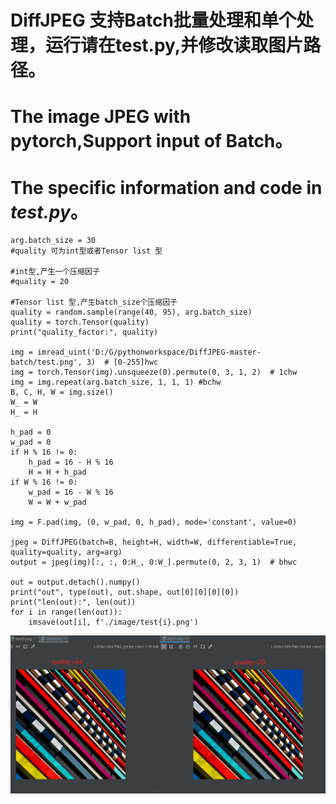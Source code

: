 # DiffJPEG 支持Batch批量处理和单个处理，运行请在test.py,并修改读取图片路径。
# The image JPEG with pytorch,Support input of Batch。
# The specific information and code in *test.py*。
    arg.batch_size = 30
    #quality 可为int型或者Tensor list 型
    
    #int型,产生一个压缩因子
    #quality = 20
    
    #Tensor list 型,产生batch_size个压缩因子
    quality = random.sample(range(40, 95), arg.batch_size)
    quality = torch.Tensor(quality)
    print("quality_factor:", quality)
    
    img = imread_uint('D:/G/pythonworkspace/DiffJPEG-master-batch/test.png', 3)  # [0-255]hwc
    img = torch.Tensor(img).unsqueeze(0).permute(0, 3, 1, 2)  # 1chw
    img = img.repeat(arg.batch_size, 1, 1, 1) #bchw
    B, C, H, W = img.size()
    W_ = W
    H_ = H

    h_pad = 0
    w_pad = 0
    if H % 16 != 0:
        h_pad = 16 - H % 16
        H = H + h_pad
    if W % 16 != 0:
        w_pad = 16 - W % 16
        W = W + w_pad

    img = F.pad(img, (0, w_pad, 0, h_pad), mode='constant', value=0)
    
    jpeg = DiffJPEG(batch=B, height=H, width=W, differentiable=True, quality=quality, arg=arg)
    output = jpeg(img)[:, :, 0:H_, 0:W_].permute(0, 2, 3, 1)  # bhwc
    
    out = output.detach().numpy()
    print("out", type(out), out.shape, out[0][0][0][0])
    print("len(out):", len(out))
    for i in range(len(out)):
        imsave(out[i], f'./image/test{i}.png')
![样例](https://github.com/MJ-NCEPU/DiffJPEG/blob/main/sample1.png)
